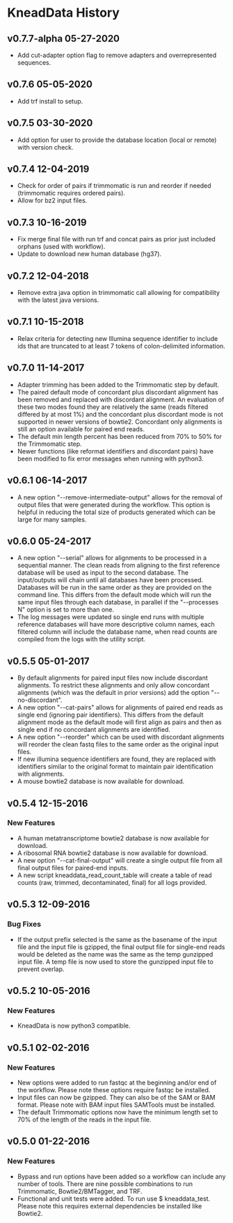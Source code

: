 
# KneadData History #

## v0.7.7-alpha 05-27-2020

* Add cut-adapter option flag to remove adapters and overrepresented sequences.

## v0.7.6 05-05-2020

* Add trf install to setup.

## v0.7.5 03-30-2020

* Add option for user to provide the database location (local or remote) with version check.

## v0.7.4 12-04-2019

* Check for order of pairs if trimmomatic is run and reorder if needed (trimmomatic requires ordered pairs).
* Allow for bz2 input files.

## v0.7.3 10-16-2019

* Fix merge final file with run trf and concat pairs as prior just included orphans (used with workflow).
* Update to download new human database (hg37).

## v0.7.2 12-04-2018

* Remove extra java option in trimmomatic call allowing for compatibility with the latest java versions.

## v0.7.1 10-15-2018

* Relax criteria for detecting new Illumina sequence identifier to include ids that are truncated to at least 7 tokens of colon-delimited information.

## v0.7.0 11-14-2017

* Adapter trimming has been added to the Trimmomatic step by default.
* The paired default mode of concordant plus discordant alignment has been removed and replaced with discordant alignment. An evaluation of these two modes found they are relatively the same (reads filtered differed by at most 1%) and the concordant plus discordant mode is not supported in newer versions of bowtie2. Concordant only alignments is still an option available for paired end reads.
* The default min length percent has been reduced from 70% to 50% for the Trimmomatic step.
* Newer functions (like reformat identifiers and discordant pairs) have been modified to fix error messages when running with python3.

## v0.6.1 06-14-2017

* A new option "--remove-intermediate-output" allows for the removal of output files that were generated during the workflow. This option is helpful in reducing the total size of products generated which can be large for many samples.

## v0.6.0 05-24-2017

* A new option "--serial" allows for alignments to be processed in a sequential manner. The clean reads from aligning to the first reference database will be used as input to the second database. The input/outputs will chain until all databases have been processed. Databases will be run in the same order as they are provided on the command line. This differs from the default mode which will run the same input files through each database, in parallel if the "--processes N" option is set to more than one.
* The log messages were updated so single end runs with multiple reference databases will have more descriptive column names, each filtered column will include the database name, when read counts are compiled from the logs with the utility script.

## v0.5.5 05-01-2017 ##

* By default alignments for paired input files now include discordant alignments. To restrict these alignments and only allow concordant alignments (which was the default in prior versions) add the option "--no-discordant".
* A new option "--cat-pairs" allows for alignments of paired end reads as single end (ignoring pair identifiers). This differs from the default alignment mode as the default mode will first align as pairs and then as single end if no concordant alignments are identified.
* A new option "--reorder" which can be used with discordant alignments will reorder the clean fastq files to the same order as the original input files.
* If new illumina sequence identifiers are found, they are replaced with identifiers similar to the original format to maintain pair identification with alignments.
* A mouse bowtie2 database is now available for download.

## v0.5.4 12-15-2016 ##

### New Features ###

* A human metatranscriptome bowtie2 database is now available for download.
* A ribosomal RNA bowtie2 database is now available for download.
* A new option "--cat-final-output" will create a single output file from all final output files for paired-end inputs.
* A new script kneaddata_read_count_table will create a table of read counts (raw, trimmed, decontaminated, final) for all logs provided.

## v0.5.3 12-09-2016 ##

### Bug Fixes ###

* If the output prefix selected is the same as the basename of the input file and the input file is gzipped, the final output file for single-end reads would be deleted as the name was the same as the temp gunzipped input file. A temp file is now used to store the gunzipped input file to prevent overlap.

## v0.5.2 10-05-2016 ##

### New Features ###

* KneadData is now python3 compatible.

## v0.5.1 02-02-2016 ##

### New Features ###

* New options were added to run fastqc at the beginning and/or end of the workflow. Please note these options require fastqc be installed.
* Input files can now be gzipped. They can also be of the SAM or BAM format. Please note with BAM input files SAMTools must be installed.
* The default Trimmomatic options now have the minimum length set to 70% of the length of the reads in the input file.

## v0.5.0 01-22-2016 ##

### New Features ###

* Bypass and run options have been added so a workflow can include any number of tools. There are nine possible combinations to run Trimmomatic, Bowtie2/BMTagger, and TRF.
* Functional and unit tests were added. To run use $ kneaddata_test. Please note this requires external dependencies be installed like Bowtie2.


